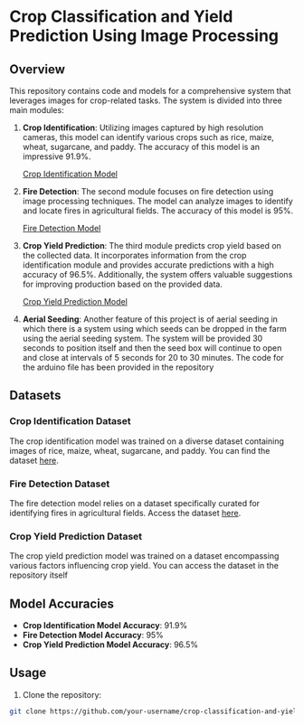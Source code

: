# Crop Classification and Yield Prediction Using Image Processing

## Overview

This repository contains code and models for a comprehensive system that leverages images for crop-related tasks. The system is divided into three main modules:

1. **Crop Identification**: Utilizing images captured by high resolution cameras, this model can identify various crops such as rice, maize, wheat, sugarcane, and paddy. The accuracy of this model is an impressive 91.9%.

   [Crop Identification Model](https://drive.google.com/file/d/1vu8APu1H27H5Lg7KOVyezbdi6H8VsOHx/view?usp=drive_link)

2. **Fire Detection**: The second module focuses on fire detection using image processing techniques. The model can analyze images to identify and locate fires in agricultural fields. The accuracy of this model is 95%.

   [Fire Detection Model](https://drive.google.com/file/d/1eB_6I6iJ-R2C9hIYvnDiZPKoXMbDYx0p/view?usp=drive_link)

3. **Crop Yield Prediction**: The third module predicts crop yield based on the collected data. It incorporates information from the crop identification module and provides accurate predictions with a high accuracy of 96.5%. Additionally, the system offers valuable suggestions for improving production based on the provided data.

   [Crop Yield Prediction Model](https://drive.google.com/file/d/1-55fvL0BrwEMcwdocIWnDmPvcchZbBfj/view?usp=sharing)

4. **Aerial Seeding**: Another feature of this project is of aerial seeding in which there is a system using which seeds can be dropped in the farm using the aerial seeding system. The system will be provided 30 seconds to position itself and then the seed box will continue to open and close at intervals of 5 seconds for 20 to 30 minutes. The code for the arduino file has been provided in the repository

## Datasets

### Crop Identification Dataset
The crop identification model was trained on a diverse dataset containing images of rice, maize, wheat, sugarcane, and paddy. You can find the dataset [here](https://www.kaggle.com/datasets/aman2000jaiswal/agriculture-crop-images?resource=download).

### Fire Detection Dataset
The fire detection model relies on a dataset specifically curated for identifying fires in agricultural fields. Access the dataset [here](https://drive.google.com/drive/folders/1qpnajiy9wa5dZStqIhFHVgy2hE_fK4fb).

### Crop Yield Prediction Dataset
The crop yield prediction model was trained on a dataset encompassing various factors influencing crop yield. You can access the dataset in the repository itself

## Model Accuracies

- **Crop Identification Model Accuracy**: 91.9%
- **Fire Detection Model Accuracy**: 95%
- **Crop Yield Prediction Model Accuracy**: 96.5%

## Usage

1. Clone the repository:

```bash
git clone https://github.com/your-username/crop-classification-and-yield-prediction.git
